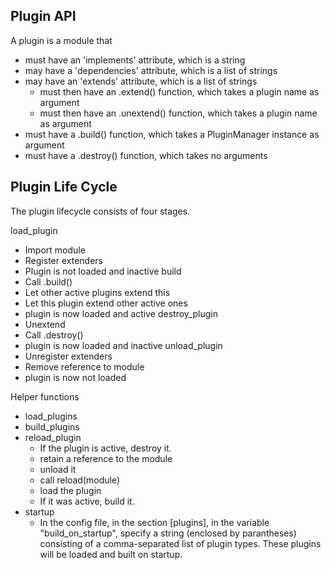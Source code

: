 Plugin API
----------

A plugin is a module that
* must have an 'implements' attribute, which is a string
* may have a 'dependencies' attribute, which is a list of strings
* may have an 'extends' attribute, which is a list of strings
  * must then have an .extend() function, which takes a plugin name
    as argument
  * must then have an .unextend() function, which takes a plugin name
    as argument
* must have a .build() function, which takes a PluginManager instance
  as argument
* must have a .destroy() function, which takes no arguments

Plugin Life Cycle
-----------------

The plugin lifecycle consists of four stages.

load_plugin
* Import module
* Register extenders
* Plugin is not loaded and inactive
build
* Call .build()
* Let other active plugins extend this
* Let this plugin extend other active ones
* plugin is now loaded and active
destroy_plugin
* Unextend
* Call .destroy()
* plugin is now loaded and inactive
unload_plugin
* Unregister extenders
* Remove reference to module
* plugin is now not loaded



Helper functions
* load_plugins
* build_plugins
* reload_plugin
  * If the plugin is active, destroy it.
  * retain a reference to the module
  * unload it
  * call reload(module)
  * load the plugin
  * If it was active, build it.
* startup
  * In the config file, in the section [plugins], in the variable
    "build_on_startup", specify a string (enclosed by parantheses)
    consisting of a comma-separated list of plugin types. These
    plugins will be loaded and built on startup.
